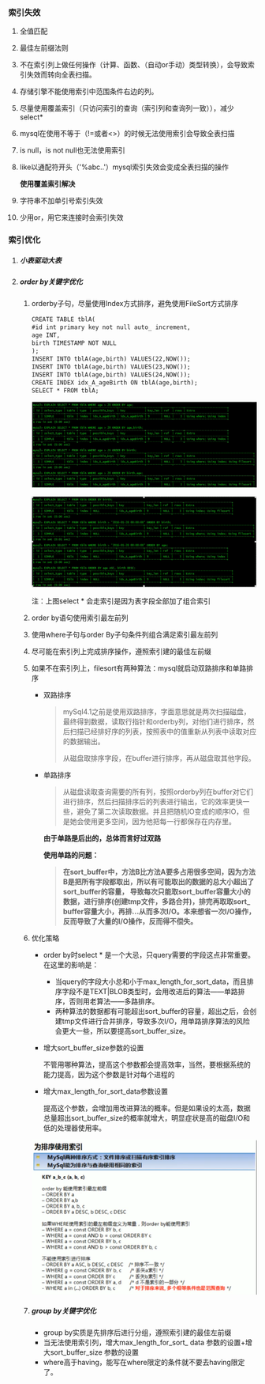 



### 索引失效

1. 全值匹配

2. 最佳左前缀法则

3. 不在索引列上做任何操作（计算、函数、（自动or手动）类型转换），会导致索引失效而转向全表扫描。

4. 存储引擎不能使用索引中范围条件右边的列。

5. 尽量使用覆盖索引（只访问索引的查询（索引列和查询列一致）），减少select*

6. mysql在使用不等于（!=或者<>）的时候无法使用索引会导致全表扫描

7. is null，is not null也无法使用索引

8. like以通配符开头（'%abc..'）mysql索引失效会变成全表扫描的操作

   **使用覆盖索引解决**

9. 字符串不加单引号索引失效

10. 少用or，用它来连接时会索引失效



### 索引优化

1. ##### 小表驱动大表

2. ##### order by关键字优化

   1. orderby子句，尽量使用Index方式排序，避免使用FileSort方式排序

      ```mysql
      CREATE TABLE tblA(
      #id int primary key not null auto_ increment,
      age INT,
      birth TIMESTAMP NOT NULL
      );
      INSERT INTO tblA(age,birth) VALUES(22,NOW());
      INSERT INTO tblA(age,birth) VALUES(23,NOW());
      INSERT INTO tblA(age,birth) VALUES(24,NOW());
      CREATE INDEX idx_A_ageBirth ON tblA(age,birth);
      SELECT * FROM tblA;
      
      ```

      ![image-20200620174533446](%E7%B4%A2%E5%BC%95.assets/image-20200620174533446.png)

      ![image-20200620174727231](%E7%B4%A2%E5%BC%95.assets/image-20200620174727231.png)

      注：上图select * 会走索引是因为表字段全部加了组合索引

   2. order by语句使用索引最左前列

   3. 使用where子句与order By子句条件列组合满足索引最左前列

   4. 尽可能在索引列上完成排序操作，遵照索引建的最佳左前缀

   5. 如果不在索引列上，filesort有两种算法：mysql就启动双路排序和单路排序

      - 双路排序

        > mySql4.1之前是使用双路排序，字面意思就是两次扫描磁盘，最终得到数据，读取行指针和orderby列，对他们进行排序，然后扫描已经排好序的列表，按照表中的值重新从列表中读取对应的数据输出。
        >
        > 从磁盘取排序字段，在buffer进行排序，再从磁盘取其他字段。

      - 单路排序

        > 从磁盘读取查询需要的所有列，按照orderby列在buffer对它们进行排序，然后扫描排序后的列表进行输出，它的效率更快一些，避免了第二次读取数据。并且把随机IO变成的顺序IO，但是她会使用更多空间，因为他把每一行都保存在内存里。

        **由于单路是后出的，总体而言好过双路**

        **使用单路的问题：**

        > **在sort_buffer中，方法B比方法A要多占用很多空间，因为方法B是把所有字段都取出，所以有可能取出的数据的总大小超出了sort_buffer的容量， 导致每次只能取sort_buffer容量大小的数据，进行排序(创建tmp文件，多路合并)，排完再取取sort_ buffer容量大小，再排...从而多次I/O。本来想省一次I/O操作，反而导致了大量的I/O操作，反而得不偿失。**

   6. 优化策略

      - order by时select * 是一个大忌，只query需要的字段这点非常重要。在这里的影响是：

        - 当query的字段大小总和小于max_length_for_sort_data，而且排序字段不是TEXT|BLOB类型时，会用改进后的算法——单路排序，否则用老算法——多路排序。
        - 两种算法的数据都有可能超出sort_buffer的容量，超出之后，会创建tmp文件进行合并排序，导致多次I/O，用单路排序算法的风险会更大一些，所以要提高sort_buffer_size。

      - 增大sort_buffer_size参数的设置

        不管用哪种算法，提高这个参数都会提高效率，当然，要根据系统的能力提高，因为这个参数是针对每个进程的

      - 增大max_length_for_sort_data参数设置

        提高这个参数，会增加用改进算法的概率。但是如果设的太高，数据总量超出sort_buffer_size的概率就增大，明显症状是高的磁盘I/O和低的处理器使用率。

      ![image-20200620182444326](%E7%B4%A2%E5%BC%95.assets/image-20200620182444326.png)

   3. ##### group by关键字优化

      - group by实质是先排序后进行分组，遵照索引建的最佳左前缀
      - 当无法使用索引列，增大max_length_for_sort_ data 参数的设置+增大sort_buffer_size 参数的设置
      - where高于having，能写在where限定的条件就不要去having限定了。


